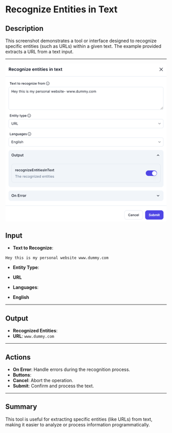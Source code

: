 # Recognize Entities in Text

## Description

This screenshot demonstrates a tool or interface designed to recognize specific entities (such as URLs) within a given text. The example provided extracts a URL from a text input.

---
![alt text](recognisze-entities-in-text-1.png)

## Input

- **Text to Recognize**:

```
Hey this is my personal website www.dummy.com
```

- **Entity Type**:
- **URL**

- **Languages**:
- **English**

---

## Output

- **Recognized Entities**:
- **URL**: `www.dummy.com`

---

## Actions

- **On Error**: Handle errors during the recognition process.
- **Buttons**:
- **Cancel**: Abort the operation.
- **Submit**: Confirm and process the text.

---

## Summary

This tool is useful for extracting specific entities (like URLs) from text, making it easier to analyze or process information programmatically.
